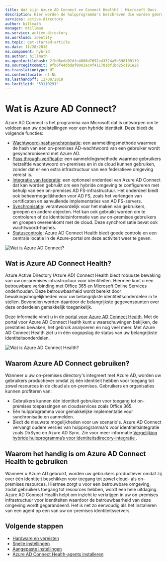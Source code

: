 ```yaml
---
title: Wat zijn Azure AD Connect en Connect Health? | Microsoft Docs
description: Hier worden de hulpprogramma's beschreven die worden gebruikt om uw on-premises omgeving met Azure AD te synchroniseren en bewaken.
services: active-directory
author: billmath
manager: mtillman
ms.service: active-directory
ms.workload: identity
ms.topic: get-started-article
ms.date: 11/28/2018
ms.component: hybrid
ms.author: billmath
ms.openlocfilehash: 2fbd6edb02dfc4080d7692e43324a5b3981091f9
ms.sourcegitcommit: 9fb6f44dbdaf9002ac4f411781bf1bd25c191e26
ms.translationtype: HT
ms.contentlocale: nl-NL
ms.lasthandoff: 12/08/2018
ms.locfileid: "53110291"
---
```

# <a name="what-is-azure-ad-connect"></a>Wat is Azure AD Connect?

Azure AD Connect is het programma van Microsoft dat is ontworpen om te voldoen aan uw doelstellingen voor een hybride identiteit.  Deze biedt de volgende functies:
    
- [Wachtwoord-hashsynchronisatie](whatis-phs.md): een aanmeldingsmethode waarmee de hash van een on-premises AD-wachtwoord van een gebruiker wordt gesynchroniseerd met Azure AD.
- [Pass through-verificatie](how-to-connect-pta.md): een aanmeldingsmethode waarmee gebruikers hetzelfde wachtwoord on-premises en in de cloud kunnen gebruiken, zonder dat er een extra infrastructuur van een federatieve omgeving vereist is.
- [Integratie van federatie](how-to-connect-fed-whatis.md): een optioneel onderdeel van Azure AD Connect dat kan worden gebruikt om een hybride omgeving te configureren met behulp van een on-premises AD FS-infrastructuur. Het onderdeel biedt ook beheermogelijkheden voor AD FS, zoals het verlengen van certificaten en aanvullende implementaties van AD FS-servers.
- [Synchronisatie](how-to-connect-sync-whatis.md): verantwoordelijk voor het maken van gebruikers, groepen en andere objecten.  Het kan ook gebruikt worden om te controleren of de identiteitsinformatie van uw on-premises gebruikers en groepen overeenkomt met de cloud.  Deze synchronisatie bevat ook wachtwoord-hashes.
-   [Statuscontrole](whatis-hybrid-identity-health.md): Azure AD Connect Health biedt goede controle en een centrale locatie in de Azure-portal om deze activiteit weer te geven. 


![Wat is Azure AD Connect?](./media/whatis-hybrid-identity/arch.png)



## <a name="what-is-azure-ad-connect-health"></a>Wat is Azure AD Connect Health?

Azure Active Directory (Azure AD) Connect Health biedt robuuste bewaking van uw on-premises infrastructuur voor identiteiten. Hiermee kunt u een betrouwbare verbinding met Office 365 en Microsoft Online Services onderhouden.  Deze betrouwbaarheid wordt bereikt door bewakingsmogelijkheden voor uw belangrijkste identiteitsonderdelen in te stellen. Bovendien worden daardoor de belangrijkste gegevenspunten over deze onderdelen gemakkelijk toegankelijk.

Deze informatie vindt u in de [portal voor Azure AD Connect Health](https://aka.ms/aadconnecthealth). Met de portal voor Azure AD Connect Health kunt u waarschuwingen bekijken, de prestaties bewaken, het gebruik analyseren en nog veel meer. Met Azure AD Connect Health ziet u in één oogopslag de status van uw belangrijkste identiteitsonderdelen.

![Wat is Azure AD Connect Health?](./media/whatis-hybrid-identity-health/aadconnecthealth2.png)

## <a name="why-use-azure-ad-connect"></a>Waarom Azure AD Connect gebruiken?
Wanneer u uw on-premises directory's integreert met Azure AD, worden uw gebruikers productiever omdat zij één identiteit hebben voor toegang tot zowel resources in de cloud als on-premises. Gebruikers en organisaties kunnen profiteren van:

* Gebruikers kunnen één identiteit gebruiken voor toegang tot on-premises toepassingen en cloudservices zoals Office 365.
* Eén hulpprogramma voor gemakkelijke implementatie voor synchronisatie en aanmelden.
* Biedt de nieuwste mogelijkheden voor uw scenario's. Azure AD Connect vervangt oudere versies van hulpprogramma's voor identiteitsintegratie zoals DirSync en Azure AD Sync. Zie voor meer informatie [Vergelijking hybride hulpprogramma’s voor identiteitsdirecory-integratie ](plan-hybrid-identity-design-considerations-tools-comparison.md).

## <a name="why-use-azure-ad-connect-health"></a>Waarom het handig is om Azure AD Connect Health te gebruiken
Wanneer u Azure AD gebruikt, worden uw gebruikers productiever omdat zij over één identiteit beschikken voor toegang tot zowel cloud- als on-premises resources. Hiermee zorgt u voor een betrouwbare omgeving, zodat gebruikers toegang tot resources hebben, wordt een hele uitdaging.  Azure AD Connect Health helpt om inzicht te verkrijgen in uw on-premises infrastructuur voor identiteiten waardoor de betrouwbaarheid van deze omgeving wordt gegarandeerd. Het is net zo eenvoudig als het installeren van een agent op een van uw on-premises identiteitsservers.


## <a name="next-steps"></a>Volgende stappen

- [Hardware en vereisten](how-to-connect-install-prerequisites.md) 
- [Snelle instellingen](how-to-connect-install-express.md)
- [Aangepaste instellingen](how-to-connect-install-custom.md)
- [Azure AD Connect Health-agents installeren](how-to-connect-health-agent-install.md) 
